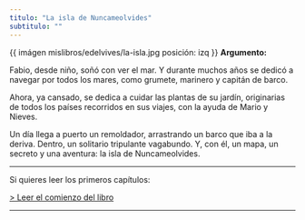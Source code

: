 ```yaml
---
titulo: "La isla de Nuncameolvides"
subtitulo: ""
---
```

{{ imágen mislibros/edelvives/la-isla.jpg posición: izq }} **Argumento:**

Fabio, desde niño, soñó con ver el mar. Y durante muchos años se dedicó a
navegar por todos los mares, como grumete, marinero y capitán de barco.

Ahora, ya cansado, se dedica a cuidar las plantas de su jardín, originarias
de todos los países recorridos en sus viajes, con la ayuda de Mario y Nieves.

Un día llega a puerto un remoldador, arrastrando un barco que iba a la
deriva. Dentro, un solitario tripulante vagabundo. Y, con él, un mapa, un
secreto y una aventura: la isla de Nuncameolvides.

* * *

Si quieres leer los primeros capítulos:

[> Leer el comienzo del libro](/paraleer/laisla-capitulo1)

* * *
